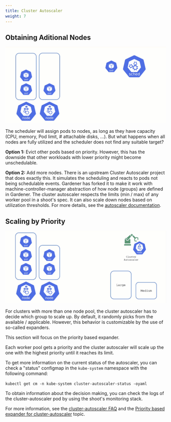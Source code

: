 ```yaml
---
title: Cluster Autoscaler
weight: 7
---
```


## Obtaining Aditional Nodes

![additional-nodes](./images/additional-nodes.gif)

The scheduler will assign pods to nodes, as long as they have capacity (CPU, memory, Pod limit, # attachable disks, ...). But what happens when all nodes are fully utilized and the scheduler does not find any suitable target?

**Option 1:** Evict other pods based on priority. However, this has the downside that other workloads with lower priority might become unschedulable.

**Option 2:** Add more nodes. There is an upstream Cluster Autoscaler project that does exactly this. It simulates the scheduling and reacts to pods not being schedulable events. Gardener has forked it to make it work with machine-controller-manager abstraction of how node (groups) are defined in Gardener.
The cluster autoscaler respects the limits (min / max) of any worker pool in a shoot's spec. It can also scale down nodes based on utilization thresholds. For more details, see the [autoscaler documentation](https://github.com/gardener/autoscaler/blob/machine-controller-manager-provider/cluster-autoscaler/FAQ.md).

## Scaling by Priority

![priority-scaling](./images/priority-scaling.gif)

For clusters with more than one  node pool, the cluster autoscaler has to decide which group to scale up. By default, it randomly picks from the available / applicable. However, this behavior is customizable by the use of so-called expanders.

This section will focus on the priority based expander.

Each worker pool gets a priority and the cluster autoscaler will scale up the one with the highest priority until it reaches its limit.

To get more information on the current status of the autoscaler, you can check a "status" configmap in the `kube-system` namespace with the following command:

`kubectl get cm -n kube-system cluster-autoscaler-status -oyaml`

To obtain information about the decision making, you can check the logs of the cluster-autoscaler pod by using the shoot's monitoring stack.

For more information, see the [cluster-autoscaler FAQ](https://github.com/gardener/autoscaler/blob/machine-controller-manager-provider/cluster-autoscaler/FAQ.md#what-are-expanders) and the [Priority based expander for cluster-autoscaler](https://github.com/gardener/autoscaler/blob/machine-controller-manager-provider/cluster-autoscaler/expander/priority/readme.md) topic.
